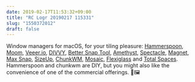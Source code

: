 ```yaml
---
date: 2019-02-17T11:53:32+09:00
title: "RC Logr 20190217 115331"
slug: "1550372012"
draft: false
---
```


Window managers for macOS, for your tiling pleasure: [Hammerspoon](http://www.hammerspoon.org/go/), [Moom](https://manytricks.com/moom/), [Veeer.io](https://veeer.io/), [DIVVY](https://mizage.com/divvy/), [Better Snap Tool](https://www.folivora.ai/bettersnaptool/), [Amethyst](https://ianyh.com/amethyst/), [Spectacle](https://www.spectacleapp.com/), [Magnet](http://magnet.crowdcafe.com/), [Max Snap](https://www.noteifyapp.com/maxsnap-mac-window-manager/), [SizeUp](http://www.irradiatedsoftware.com/sizeup/), [ChunkWM](https://koekeishiya.github.io/chunkwm/), [Mosaic](https://lightpillar.com/mosaic.html), [Flexiglass](https://www.nulana.com/flexiglass/) and [Total Spaces](https://totalspaces.binaryage.com/). Hammerspoon and chunkwm are DIY, but you might also like the convenience of one of the commercial offerings. 👻🖼
